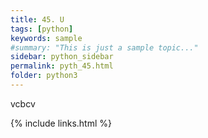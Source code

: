 ```yaml
---
title: 45. U
tags: [python]
keywords: sample
#summary: "This is just a sample topic..."
sidebar: python_sidebar
permalink: pyth_45.html
folder: python3
---
```

vcbcv 


{% include links.html %}
